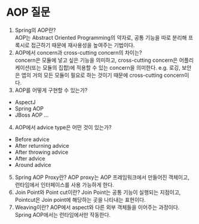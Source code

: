 # AOP 질문  
1. Spring의 AOP란?  
AOP는 Abstract Oriented Programming의 약자로, 공통 기능을 따로 분리해 프록시로 접근하기 때문에 재사용성을 높여주는 기법이다.    
2. AOP에서 concern과 cross-cutting concern의 차이는?  
concern은 모듈에 넣고 싶은 기능을 의미하고, cross-cutting concern은 어플리케이션(또는 모듈의 집합)에 적용할 수 있는 concern을 의미한다.
  e.g. 로깅, 보안은 앱의 거의 모든 모듈이 필요로 하는 것이기 때문에 cross-cutting concern이다.  
3. AOP를 어떻게 구현할 수 있는가?
  * AspectJ
  * Spring AOP
  * JBoss AOP ...
  4. AOP에서 advice type은 어떤 것이 있는가?
  * Before advice
  * After returning advice
  * After throwing advice
  * After advice
  * Around advice
  5. Spring AOP Proxy란?
  AOP proxy는 AOP 프레임워크에서 만들어진 객체이고, 런타임에서 인터페이스를 사용 가능하게 한다. 
  6. Join Point와 Point cut이란?
  Join Point는 공통 기능이 실행되는 지점이고, Pointcut은 Join point에 해당하는 곳을 나타내는 표현이다.
  7. Weaving이란?
  AOP에서 aspect와 다른 외부 객체들을 이어주는 과정이다. Spring AOP에서는 런타임에서만 작동한다.
  
